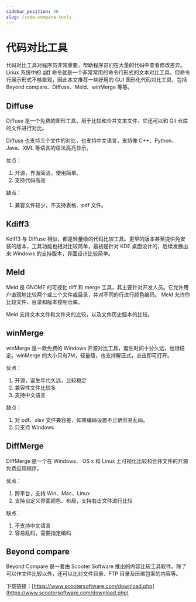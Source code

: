 ```yaml
---
sidebar_position: 46
slug: /code-compare-tools
---
```


# 代码对比工具



代码对比工具对程序员非常重要，帮助程序员们在大量的代码中查看修改差异。Linux 系统中的 [diff](/linux-command/diff/) 命令就是一个非常常用的命令行形式的文本对比工具，但命令行展示形式不够直观，因此本文推荐一些好用的 GUI 图形化代码对比工具，包括 Beyond compare、Diffuse、Meld、winMerge 等等。



## Diffuse

Diffuse 是一个免费的图形工具，用于比较和合并文本文件，它还可以和 Git 仓库的文件进行对比。

Diffuse 也支持三个文件的对比，也支持中文语言，支持像 C++、Python、Java、XML 等语言的语法高亮显示。

优点：

1. 开源，界面简洁，使用简单。
2. 支持代码高亮

缺点：

1. 兼容文件较少，不支持表格、pdf 文件。



## Kdiff3

Kdiff3 与 Diffuse 相似，都是轻量级的代码比较工具。更早的版本甚至提供免安装的版本，工具功能也相对比较简单，最初是针对 KDE 桌面设计的，后续发展出来 Windows 的支持版本，界面设计比较简单。



## Meld

Meld 是 GNOME 的可视化 diff 和 merge 工具，其主要针对开发人员。它允许用户直观地比较两个或三个文件或目录，并对不同的行进行颜色编码。 Meld 允许你比较文件、目录和版本控制仓库。

Meld 支持文本文件和文件夹的比较，以及文件历史版本的比较。



## winMerge

winMerge 是一款免费的 Windows 开源对比工具，诞生时间十分久远，也很稳定。winMerge 的大小只有7M，轻量级，也支持解压式，点击即可打开。

优点：

1. 开源，诞生年代久远，比较稳定
2. 兼容性文件比较多
3. 支持中文语言

缺点：

1. 对 pdf、xlsv 文件兼容差，如果编码设置不正确容易乱码。
2. 只支持 Windows



## DiffMerge

DiffMerge 是一个在 Windows、 OS x 和 Linux 上可视化比较和合并文件的开源免费应用程序。

优点：

1. 跨平台，支持 Win、Mac、Linux
2. 支持自定义界面颜色、布局，支持右击文件进行比较

缺点：

1. 不支持中文语言
2. 容易乱码，需要指定编码



## Beyond compare

Beyond Compare 是一套由 Scooter Software 推出的内容比较工具软件。除了可以作文件比较以外，还可以比对文件目录、FTP 目录及压缩包案的内容等。

下载链接：[https://www.scootersoftware.com/download.php](https://www.scootersoftware.com/download.php)

